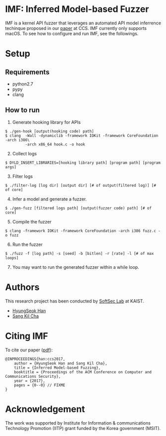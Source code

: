 IMF: Inferred Model-based Fuzzer
========================

IMF is a kernel API fuzzer that leverages an automated API model
inferrence techinque proposed in our
[paper](http://daramg.gift/paper/han-ccs2017.pdf) at CCS. IMF
currently only supports macOS. To see how to configure and run
IMF, see the followings.

# Setup

## Requirements
- python2.7
- pypy
- clang

## How to run
1. Generate hooking library for APIs
```
$ ./gen-hook [output(hooking code) path]
$ clang  -Wall -dynamiclib -framework IOKit -framework CoreFoundation -arch i386\
         -arch x86_64 hook.c -o hook
```

2. Collect logs
```
$ DYLD_INSERT_LIBRARIES=[hooking library path] [program path] [program args]
```

3. Filter logs
```
$ ./filter-log [log dir] [output dir] [# of output(filtered log)] [# of core]
```

4. Infer a model and generate a fuzzer.
```
$ ./gen-fuzz [filtered logs path] [output(fuzzer code) path] [# of core]
```

5. Compile the fuzzer
```
$ clang -framework IOKit -framework CoreFoundation -arch i386 fuzz.c -o fuzz
```

6. Run the fuzzer
```
$ ./fuzz -f [log path] -s [seed] -b [bitlen] -r [rate] -l [# of max loops]
```

7. You may want to run the generated fuzzer within a while loop.

# Authors

This research project has been conducted by [SoftSec Lab](https://softsec.kaist.ac.kr) at KAIST.

* [HyungSeok Han](http://daramg.gift/)
* [Sang Kil Cha](https://softsec.kaist.ac.kr/~sangkilc/)

# Citing IMF

To cite our paper ([pdf](http://daramg.gift/paper/han-ccs2017.pdf)):
```
@INPROCEEDINGS{han:ccs2017,
    author = {HyungSeok Han and Sang Kil Cha},
    title = {Inferred Model-based Fuzzing},
    booktitle = {Proceedings of the ACM Conference on Computer and Communications Security},
    year = {2017},
    pages = {0--0} // FIXME
}
```

# Acknowledgement

The work was supported by Institute for Information & communications Technology Promotion (IITP) grant funded by the Korea government (MSIT).
